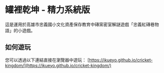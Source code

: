 # 罐裡乾坤 - 精力系統版

這是運用於高雄市忠義國小文化資產保存教育中磚窯密室解謎遊戲「忠義紅磚巷物語」的小遊戲。

## 如何遊玩

您可以透過以下連結直接在瀏覽器中遊玩：
[https://ikueyo.github.io/cricket-kingdom/](https://ikueyo.github.io/cricket-kingdom/)
